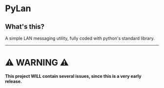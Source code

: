 # PyLan #

## What's this? ##
A simple LAN messaging utility, fully coded with python's standard library.

---

# ⚠️ WARNING ⚠️ #
**This project WILL contain several issues, since this is a very early release.**
